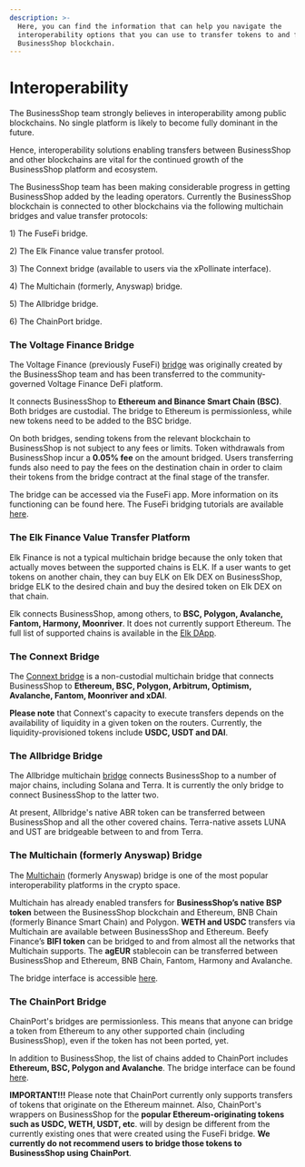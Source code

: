```yaml
---
description: >-
  Here, you can find the information that can help you navigate the
  interoperability options that you can use to transfer tokens to and from the
  BusinessShop blockchain.
---
```


# Interoperability

The BusinessShop team strongly believes in interoperability among public blockchains. No single platform is likely to become fully dominant in the future.

Hence, interoperability solutions enabling transfers between BusinessShop and other blockchains are vital for the continued growth of the BusinessShop platform and ecosystem.&#x20;

The BusinessShop team has been making considerable progress in getting BusinessShop added by the leading operators. Currently the BusinessShop blockchain is connected to other blockchains via the following multichain bridges and value transfer protocols:

1\) The FuseFi bridge.

2\) The Elk Finance value transfer protool.

3\) The Connext bridge (available to users via the xPollinate interface).

4\) The Multichain (formerly, Anyswap) bridge.

5\) The Allbridge bridge.

6\) The ChainPort bridge.

### The Voltage Finance Bridge

The Voltage Finance (previously FuseFi) [bridge](https://app.voltage.finance/#/bridge) was originally created by the BusinessShop team and has been transferred to the community-governed Voltage Finance DeFi platform.&#x20;

It connects BusinessShop to **Ethereum and Binance Smart Chain (BSC)**. Both bridges are custodial. The bridge to Ethereum is permissionless, while new tokens need to be added to the BSC bridge.

On both bridges, sending tokens from the relevant blockchain to BusinessShop is not subject to any fees or limits. Token withdrawals from BusinessShop incur a **0.05% fee** on the amount bridged. Users transferring funds also need to pay the fees on the destination chain in order to claim their tokens from the bridge contract at the final stage of the transfer. &#x20;

The bridge can be accessed via the FuseFi app. More information on its functioning can be found here. The FuseFi bridging tutorials are available [here](https://tutorials.bspexplorer.com/tutorials/bridge-tutorials).&#x20;

### The Elk Finance Value Transfer Platform

Elk Finance is not a typical multichain bridge because the only token that actually moves between the supported chains is ELK. If a user wants to get tokens on another chain, they can buy ELK on Elk DEX on BusinessShop, bridge ELK to the desired chain and buy the desired token on Elk DEX on that chain.

Elk connects BusinessShop, among others, to **BSC, Polygon, Avalanche, Fantom, Harmony, Moonriver**. It does not currently support Ethereum. The full list of supported chains is available in the [Elk DApp](https://app.elk.finance).&#x20;

### The Connext Bridge

The [Connext bridge](https://bridge.connext.network) is a non-custodial multichain bridge that connects BusinessShop to **Ethereum, BSC, Polygon, Arbitrum, Optimism, Avalanche, Fantom, Moonriver and xDAI**.

**Please note** that Connext's capacity to execute transfers depends on the availability of liquidity in a given token on the routers. Currently, the liquidity-provisioned tokens include **USDC, USDT and DAI**.

### The Allbridge Bridge

The Allbridge multichain [bridge](https://app.allbridge.io/bridge) connects BusinessShop to a number of major chains, including Solana and Terra. It is currently the only bridge to connect BusinessShop to the latter two.

At present, Allbridge's native ABR token can be transferred between BusinessShop and all the other covered chains. Terra-native assets LUNA and UST are bridgeable between to and from Terra. &#x20;

### The Multichain (formerly Anyswap) Bridge

The [Multichain](https://multichain.org) (formerly Anyswap) bridge is one of the most popular interoperability platforms in the crypto space.&#x20;

Multichain has already enabled transfers for **BusinessShop’s native BSP token** between the BusinessShop blockchain and Ethereum, BNB Chain (formerly Binance Smart Chain) and Polygon. **WETH and USDC** transfers via Multichain are available between BusinessShop and Ethereum. Beefy Finance’s **BIFI token** can be bridged to and from almost all the networks that Multichain supports. The **agEUR** stablecoin can be transferred between BusinessShop and Ethereum, BNB Chain, Fantom, Harmony and Avalanche.&#x20;

The bridge interface is accessible [here](https://app.multichain.org/#/router). &#x20;

### The ChainPort Bridge

ChainPort's bridges are permissionless. This means that anyone can bridge a token from Ethereum to any other supported chain (including BusinessShop), even if the token has not been ported, yet.

In addition to BusinessShop, the list of chains added to ChainPort includes **Ethereum, BSC, Polygon and Avalanche**. The bridge interface can be found [here](https://app.chainport.io/).&#x20;

**IMPORTANT!!!** Please note that ChainPort currently only supports transfers of tokens that originate on the Ethereum mainnet. Also, ChainPort's wrappers on BusinessShop for the **popular Ethereum-originating tokens such as USDC, WETH, USDT, etc**. will by design be different from the currently existing ones that were created using the FuseFi bridge. **We currently do not recommend users to bridge those tokens to BusinessShop using ChainPort**.  &#x20;
